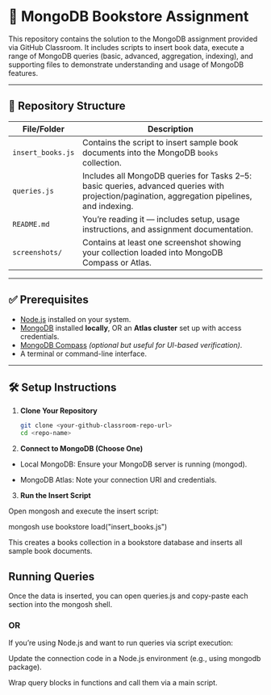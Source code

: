# 📘 MongoDB Bookstore Assignment

This repository contains the solution to the MongoDB assignment provided via GitHub Classroom. It includes scripts to insert book data, execute a range of MongoDB queries (basic, advanced, aggregation, indexing), and supporting files to demonstrate understanding and usage of MongoDB features.

---

## 📁 Repository Structure

| File/Folder         | Description |
|---------------------|-------------|
| `insert_books.js`   | Contains the script to insert sample book documents into the MongoDB `books` collection. |
| `queries.js`        | Includes all MongoDB queries for Tasks 2–5: basic queries, advanced queries with projection/pagination, aggregation pipelines, and indexing. |
| `README.md`         | You’re reading it — includes setup, usage instructions, and assignment documentation. |
| `screenshots/`      | Contains at least one screenshot showing your collection loaded into MongoDB Compass or Atlas. |

---

## ✅ Prerequisites

- [Node.js](https://nodejs.org/) installed on your system.
- [MongoDB](https://www.mongodb.com/try/download/community) installed **locally**, OR an **Atlas cluster** set up with access credentials.
- [MongoDB Compass](https://www.mongodb.com/products/compass) *(optional but useful for UI-based verification)*.
- A terminal or command-line interface.

---

## 🛠️ Setup Instructions

1. **Clone Your Repository**
   ```bash
   git clone <your-github-classroom-repo-url>
   cd <repo-name>
   
2. **Connect to MongoDB (Choose One)**

- Local MongoDB: Ensure your MongoDB server is running (mongod).

- MongoDB Atlas: Note your connection URI and credentials.

3. **Run the Insert Script**

Open mongosh and execute the insert script:

mongosh
use bookstore
load("insert_books.js")

This creates a books collection in a bookstore database and inserts all sample book documents.

## Running Queries

Once the data is inserted, you can open queries.js and copy-paste each section into the mongosh shell.

### OR
If you’re using Node.js and want to run queries via script execution:

Update the connection code in a Node.js environment (e.g., using mongodb package).

Wrap query blocks in functions and call them via a main script.
